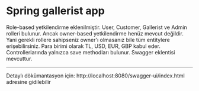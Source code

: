 # Spring gallerist app

Role-based yetkilendirme eklenilmiştir. User, Customer, Gallerist ve Admin rolleri bulunur. Ancak owner-based yetkilendirme henüz mevcut değildir. Yani gerekli rollere sahipseniz owner'ı olmasanız bile tüm entitylere erişebilirsiniz. Para birimi olarak TL, USD, EUR, GBP kabul eder. Controllerlarında yalnızca save methodları bulunur. Swagger eklentisi mevcuttur. 

--- 
Detaylı dökümantasyon için: http://localhost:8080/swagger-ui/index.html adresine gidilebilir
